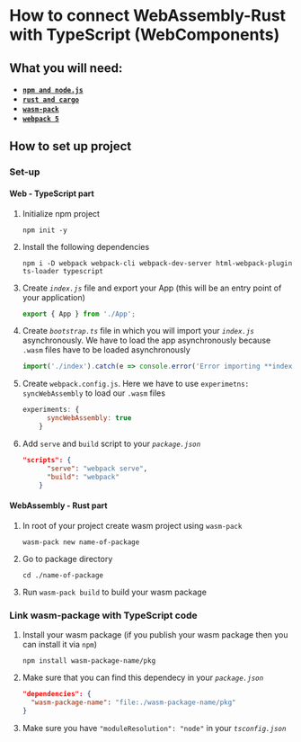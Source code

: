 # How to connect WebAssembly-Rust with TypeScript (WebComponents)

## What you will need:

 - **[`npm and node.js`](https://www.npmjs.com/get-npm)**
 - **[`rust and cargo`](https://www.rust-lang.org/tools/install)**
 - **[`wasm-pack`](https://rustwasm.github.io/wasm-pack/installer/)**
 - **[`webpack 5`](https://webpack.js.org/)**

## How to set up project

### Set-up

#### Web - TypeScript part

 1. Initialize npm project
	   ```
	   npm init -y
	   ```
 2. Install the following dependencies
	   ```
	   npm i -D webpack webpack-cli webpack-dev-server html-webpack-plugin ts-loader typescript
	   ```
 3. Create *`index.js`* file and export your App (this will be an entry point of your application)
	   ```typescript
	   export { App } from './App';
	   ```
 4. Create *`bootstrap.ts`* file in which you will import your *`index.js`* asynchronously. We have to load the app asynchronously because `.wasm` files have to be loaded asynchronously
	   ```typescript
	   import('./index').catch(e => console.error('Error importing **index.ts**:', e));
	   ```
 5. Create `webpack.config.js`. Here we have to use `experimetns: syncWebAssembly` to load our `.wasm` files
	   ```javascript
	   experiments: {
             syncWebAssembly: true
           }
	   ```
 6. Add `serve` and `build` script to your *`package.json`*
	   ```json
	   "scripts": {
             "serve": "webpack serve",
             "build": "webpack"
           }
	   ``` 

#### WebAssembly - Rust part
 
 1. In root of your project create wasm project using `wasm-pack`
	   ```
	   wasm-pack new name-of-package
	   ```
 2. Go to package directory
    ```
    cd ./name-of-package
    ```
 3. Run `wasm-pack build` to build your wasm package 

### Link wasm-package with TypeScript code

 1. Install your wasm package (if you publish your wasm package then you can install it via `npm`)  
	   ```
	   npm install wasm-package-name/pkg
	   ```
 2. Make sure that you can find this dependecy in your *`package.json`*
	   ```json
	   "dependencies": {
	     "wasm-package-name": "file:./wasm-package-name/pkg"
	   }
	   ```
 3. Make sure you have `"moduleResolution": "node"` in your *`tsconfig.json`*

